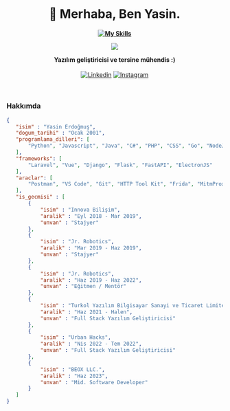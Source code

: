 <h1 align="center">🤠 Merhaba, Ben Yasin.</h1>
<h4 align="center">
	
[![My Skills](https://skillicons.dev/icons?i=mysql,js,html,css,go,laravel,vscode,androidstudio,arduino,atom,bitbucket,cs,discord,django,docker,eclipse,elasticsearch,electron,figma,flask,git,github,grafana,java,jenkins,jquery,mongodb,nginx,nodejs,npm,opencv,ps,postman,py,prometheus,raspberrypi,redis,sass,sqlite,selenium,tensorflow,ts,visualstudio,vue)]()

[![](https://skillicons.dev/icons?i=linux)](https://www.linkedin.com/in/okinelog/)

Yazılım geliştiricisi ve tersine mühendis :)

</h4>

<div align="center">
	
[![Linkedin](https://img.shields.io/badge/Linkedin-okinelog-blue?style=for-the-badge&logo=linkedin&logoColor=white)](https://www.linkedin.com/in/okinelog/)
[![Instagram](https://img.shields.io/badge/Instagram-okinelog-red?style=for-the-badge&logo=instagram&logoColor=white)](https://www.instagram.com/okinelog/)

</div>
<br>

<h3>Hakkımda</h3>

 ```json
{
    "isim" : "Yasin Erdoğmuş",
    "dogum_tarihi" : "Ocak 2001",
    "programlama_dilleri": [
        "Python", "Javascript", "Java", "C#", "PHP", "CSS", "Go", "NodeJS"
    ],
    "frameworks": [
        "Laravel", "Vue", "Django", "Flask", "FastAPI", "ElectronJS"
    ],
    "araclar": [
        "Postman", "VS Code", "Git", "HTTP Tool Kit", "Frida", "MitmProxy", "Cursor AI"
    ],
    "is_gecmisi" : [
		{
			"isim" : "Innova Bilişim",
			"aralik" : "Eyl 2018 - Mar 2019",
			"unvan" : "Stajyer"
		},
		{
			"isim" : "Jr. Robotics",
			"aralik" : "Mar 2019 - Haz 2019",
			"unvan" : "Stajyer"
		},
		{
			"isim" : "Jr. Robotics",
			"aralik" : "Haz 2019 - Haz 2022",
			"unvan" : "Eğitmen / Mentör"
		},
		{
			"isim" : "Turkol Yazılım Bilgisayar Sanayi ve Ticaret Limited Şirketi",
			"aralik" : "Haz 2021 - Halen",
			"unvan" : "Full Stack Yazılım Geliştiricisi"
		},
		{
			"isim" : "Urban Hacks",
			"aralik" : "Nis 2022 - Tem 2022",
			"unvan" : "Full Stack Yazılım Geliştiricisi"
		},
		{
			"isim" : "BEOX LLC.",
			"aralik" : "Haz 2023",
			"unvan" : "Mid. Software Developer"
		}
	]
}
 ```
